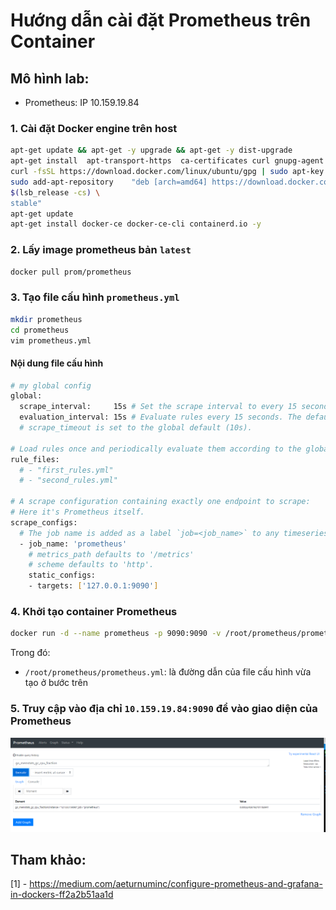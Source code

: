 # Hướng dẫn cài đặt Prometheus trên Container

## Mô hình lab:
 - Prometheus: IP 10.159.19.84

### 1. Cài đặt Docker engine trên host
```sh
apt-get update && apt-get -y upgrade && apt-get -y dist-upgrade
apt-get install  apt-transport-https  ca-certificates curl gnupg-agent software-properties-common
curl -fsSL https://download.docker.com/linux/ubuntu/gpg | sudo apt-key add -
sudo add-apt-repository    "deb [arch=amd64] https://download.docker.com/linux/ubuntu \
$(lsb_release -cs) \
stable"
apt-get update
apt-get install docker-ce docker-ce-cli containerd.io -y
```

### 2. Lấy image prometheus bản `latest`
```sh
docker pull prom/prometheus
```

### 3. Tạo file cấu hình `prometheus.yml`
```sh
mkdir prometheus
cd prometheus
vim prometheus.yml
```

#### Nội dung file cấu hình

```sh
# my global config
global:
  scrape_interval:     15s # Set the scrape interval to every 15 seconds. Default is every 1 minute.
  evaluation_interval: 15s # Evaluate rules every 15 seconds. The default is every 1 minute.
  # scrape_timeout is set to the global default (10s).

# Load rules once and periodically evaluate them according to the global 'evaluation_interval'.
rule_files:
  # - "first_rules.yml"
  # - "second_rules.yml"

# A scrape configuration containing exactly one endpoint to scrape:
# Here it's Prometheus itself.
scrape_configs:
  # The job name is added as a label `job=<job_name>` to any timeseries scraped from this config.
  - job_name: 'prometheus'
    # metrics_path defaults to '/metrics'
    # scheme defaults to 'http'.
    static_configs:
    - targets: ['127.0.0.1:9090']
```

### 4. Khởi tạo container Prometheus
```sh
docker run -d --name prometheus -p 9090:9090 -v /root/prometheus/prometheus.yml:/etc/prometheus/prometheus.yml prom/prometheus --config.file=/etc/prometheus/prometheus.yml
```

Trong đó:
 - `/root/prometheus/prometheus.yml`: là đường dẫn của file cấu hình vừa tạo ở bước trên

### 5. Truy cập vào địa chỉ `10.159.19.84:9090` để vào giao diện của Prometheus
![prometheus_1](../images/prometheus_1.png)

## Tham khảo:

[1] - https://medium.com/aeturnuminc/configure-prometheus-and-grafana-in-dockers-ff2a2b51aa1d